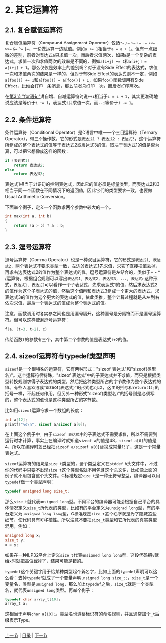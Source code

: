 # 2. 其它运算符

## 2.1. 复合赋值运算符

复合赋值运算符（Compound Assignment Operator）包括`*=` `/=` `%=` `+=` `-=` `<<=` `>>=` `&=` `^=` `|=`，一边做运算一边赋值。例如`a += 1`相当于`a = a + 1`。但有一点细微的差别，前者对表达式`a`只求值一次，而后者求值两次，如果`a`是一个复杂的表达式，求值一次和求值两次的效率是不同的，例如`a[i+j] += 1`和`a[i+j] = a[i+j] + 1`。那么仅仅是效率上的差别吗？对于没有Side Effect的表达式，求值一次和求值两次的结果是一样的，但对于有Side Effect的表达式则不一定，例如`a[foo()] += 1`和`a[foo()] = a[foo()] + 1`，如果`foo()`函数调用有Side Effect，比如会打印一条消息，那么前者只打印一次，而后者打印两次。

在[第3节 "for语句"](../ch06/s03.md)讲自增、自减运算符时说`++i`相当于`i = i + 1`，其实更准确地说应该是等价于`i += 1`，表达式`i`只求值一次，而`--i`等价于`i -= 1`。

## 2.2. 条件运算符

条件运算符（Conditional Operator）是C语言中唯一一个三目运算符（Ternary Operator），带三个操作数，它的形式是`表达式1 ? 表达式2 : 表达式3`，这个运算符所组成的整个表达式的值等于表达式2或表达式3的值，取决于表达式1的值是否为真，可以把它想像成这样的函数：

```c
if (表达式1)
    return 表达式2;
else
    return 表达式3;
```

表达式1相当于`if`语句的控制表达式，因此它的值必须是标量类型，而表达式2和3相当于同一个函数在不同情况下的返回值，因此它们的类型要求一致，也要做Usual Arithmetic Conversion。

下面举个例子，定义一个函数求两个参数中较大的一个。

```c
int max(int a, int b)
{
    return (a > b) ? a : b;
}
```

## 2.3. 逗号运算符

逗号运算符（Comma Operator）也是一种双目运算符，它的形式是`表达式1, 表达式2`，两个表达式不要求类型一致，左边的表达式1先求值，求完了直接把值丢掉，再求右边表达式2的值作为整个表达式的值。逗号运算符是左结合的，类似于+ - * /运算符，根据组合规则可以写出`表达式1, 表达式2, 表达式3, ..., 表达式n`这种形式，`表达式1, 表达式2`可以看作一个子表达式，先求表达式1的值，然后求表达式2的值作为这个子表达式的值，然后这个值再和表达式3组成一个更大的表达式，求表达式3的值作为这个更大的表达式的值，依此类推，整个计算过程就是从左到右依次求值，最后一个表达式的值成为整个表达式的值。

注意，函数调用时各实参之间也是用逗号隔开，这种逗号是分隔符而不是逗号运算符。但可以这样使用逗号运算符：

```c
f(a, (t=3, t+2), c)
```

传给函数`f`的参数有三个，其中第二个参数的值是表达式`t+2`的值。

## 2.4. sizeof运算符与typedef类型声明

`sizeof`是一个很特殊的运算符，它有两种形式："sizeof 表达式"和"sizeof(类型名)"。这个运算符很特殊，"sizeof 表达式"中的子表达式并不求值，而只是根据类型转换规则求得子表达式的类型，然后把这种类型所占的字节数作为整个表达式的值。有些人喜欢写成"sizeof(表达式)"的形式也可以，这里的括号和`return(1);`的括号一样，不起任何作用。但另外一种形式"sizeof(类型名)"的括号则是必须写的，整个表达式的值也是这种类型所占的字节数。

比如用`sizeof`运算符求一个数组的长度：

```c
int a[12];
printf("%d\n", sizeof a/sizeof a[0]);
```

在上面这个例子中，由于`sizeof 表达式`中的子表达式不需要求值，所以不需要到运行时才计算，事实上在编译时就知道`sizeof a`的值是48，`sizeof a[0]`的值是4，所以在编译时就已经把`sizeof a/sizeof a[0]`替换成常量12了，这是一个常量表达式。

`sizeof`运算符的结果是`size_t`类型的，这个类型定义在`stddef.h`头文件中，不过你的代码中只要不出现`size_t`这个类型名就不用包含这个头文件，比如像上面的例子就不用包含这个头文件。C标准规定`size_t`是一种无符号整型，编译器可以用`typedef`做一个类型声明：

```c
typedef unsigned long size_t;
```

那么`size_t`就代表`unsigned long`型。不同平台的编译器可能会根据自己平台的具体情况定义`size_t`所代表的类型，比如有的平台定义为`unsigned long`型，有的平台定义为`unsigned long long`型，C标准规定`size_t`这个名字就是为了隐藏这些细节，使代码具有可移植性。所以注意不要把`size_t`类型和它所代表的真实类型混用，例如：

```c
unsigned long x;
size_t y;
x = y;
```

如果在一种ILP32平台上定义`size_t`代表`unsigned long long`型，这段代码把`y`赋给`x`时就把高位截掉了，结果可能是错的。

`typedef`这个关键字用于给某种类型起个新名字，比如上面的`typedef`声明可以这么看：去掉`typedef`就成了一个变量声明`unsigned long size_t;`，`size_t`是一个变量名，类型是`unsigned long`，那么加上`typedef`之后，`size_t`就是一个类型名，就代表`unsigned long`类型。再举个例子：

```c
typedef char array_t[10];
array_t a;
```

这相当于声明`char a[10];`。类型名也遵循标识符的命名规则，并且通常加个`_t`后缀表示Type。

---

[上一节](./s01.md) | [目录](../index.md) | [下一节](./s03.md) 